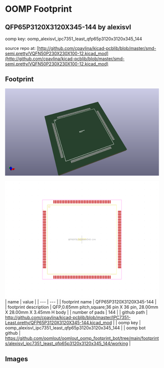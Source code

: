 # OOMP Footprint  
## QFP65P3120X3120X345-144  by alexisvl  
  
oomp key: oomp_alexisvl_ipc7351_least_qfp65p3120x3120x345_144  
  
source repo at: [http://github.com/cpavlina/kicad-pcblib/blob/master/smd-semi.pretty/VQFN50P230X230X100-12.kicad_mod](http://github.com/cpavlina/kicad-pcblib/blob/master/smd-semi.pretty/VQFN50P230X230X100-12.kicad_mod)  
## Footprint  
  
[![working_kicad_pcb_3d.png](working_kicad_pcb_3d_600.png)](working_kicad_pcb_3d.png)  
  
[![working.png](working_600.png)](working.png)  
| name | value | 
| --- | --- | 
| footprint name | QFP65P3120X3120X345-144 | 
| footprint description | QFP,0.65mm pitch,square;36 pin X 36 pin, 28.00mm X 28.00mm X 3.45mm H body | 
| number of pads | 144 | 
| github path | http://github.com/cpavlina/kicad-pcblib/blob/master/IPC7351-Least.pretty/QFP65P3120X3120X345-144.kicad_mod | 
| oomp key | oomp_alexisvl_ipc7351_least_qfp65p3120x3120x345_144 | 
| oomp bot github | https://github.com/oomlout/oomlout_oomp_footprint_bot/tree/main/footprints/alexisvl_ipc7351_least_qfp65p3120x3120x345_144/working | 
## Images  
